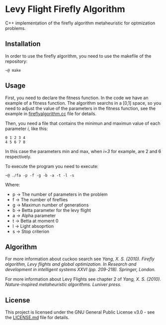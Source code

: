 # Levy Flight Firefly Algorithm

C++ implementation of the firefly algorithm metaheuristic for optmization problems.

## Installation

In order to use the firefly algorithm, you need to use the makefile of the repository:

```
~@ make 
```

## Usage

First, you need to declare the fitness function. In the code we have an example of a fitness function. The algorithm searchs in a [0,1] space, so you need to adjust the value of the parameters in the fitness function, see the example in [fireflyalgorithm.cc](../master/src/fireflyalgorithm.cc) file for details.

Then, you need a file that contains the minimun and maximun value of each parameter _i_, like this:

```
0 1 2 3 4
4 5 6 7 8
```

In this case the parameters min and max, when _i=3_ for example, are 2 and 6 respectively.

To execute the program you need to execute:


```
~@ ./fa -p -f -g -b -a -t -l -s
```

Where:

* p -> The number of parameters in the problem
* f -> The number of fireflies
* g -> Maximun number of generations
* b -> Betta parameter for the levy flight
* a -> Alpha parameter
* t -> Betta at moment 0
* l -> Light absoprtion
* s -> Stop criterion

## Algorithm

For more information about cuckoo search see _Yang, X. S. (2010). Firefly algorithm, Levy flights and global optimization. In Research and development in intelligent systems XXVI (pp. 209-218). Springer, London._

For more information about Levy Flights see chapter 2 of _Yang, X. S. (2010). Nature-inspired metaheuristic algorithms. Luniver press._

## License

This project is licensed under the GNU General Public License v3.0 - see the [LICENSE.md](../master/LICENSE) file for details.
